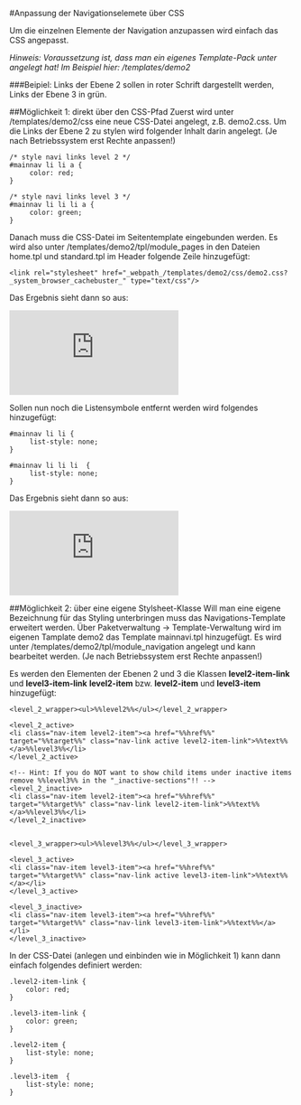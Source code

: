#Anpassung der Navigationselemete über CSS

Um die einzelnen Elemente der Navigation anzupassen wird einfach das CSS angepasst. 

_Hinweis: Voraussetzung ist, dass man ein eigenes Template-Pack unter angelegt hat! Im Beispiel hier: /templates/demo2_

###Beipiel: Links der Ebene 2 sollen in roter Schrift dargestellt werden, Links der Ebene 3 in grün.

##Möglichkeit 1: direkt über den CSS-Pfad
Zuerst wird unter /templates/demo2/css eine neue CSS-Datei angelegt, z.B. demo2.css. Um die Links der Ebene 2 zu stylen wird folgender Inhalt darin angelegt. (Je nach Betriebssystem erst Rechte anpassen!)

```
/* style navi links level 2 */
#mainnav li li a {
     color: red;
}

/* style navi links level 3 */
#mainnav li li li a {
     color: green;
}
```

Danach muss die CSS-Datei im Seitentemplate eingebunden werden. Es wird also unter /templates/demo2/tpl/module_pages in den Dateien home.tpl und standard.tpl im Header folgende Zeile hinzugefügt:

```
<link rel="stylesheet" href="_webpath_/templates/demo2/css/demo2.css?_system_browser_cachebuster_" type="text/css"/>
```

Das Ergebnis sieht dann so aus:

![](https://www.kajona.de/image.php?image=/files/images/upload/howtos/module_navigation/kajona_navigation_style-1.png&maxWidth=500)

Sollen nun noch die Listensymbole entfernt werden wird folgendes hinzugefügt:

```
#mainnav li li {
     list-style: none;
}

#mainnav li li li  {
     list-style: none;
}
```

Das Ergebnis sieht dann so aus:

![](https://www.kajona.de/image.php?image=/files/images/upload/howtos/module_navigation/kajona_navigation_style-2.png&maxWidth=500)

##Möglichkeit 2: über eine eigene Stylsheet-Klasse
Will man eine eigene Bezeichnung für das Styling unterbringen muss das Navigations-Template erweitert werden.
Über Paketverwaltung -> Template-Verwaltung wird im eigenen Tamplate demo2 das Template mainnavi.tpl hinzugefügt. Es wird unter /templates/demo2/tpl/module_navigation angelegt und kann bearbeitet werden. (Je nach Betriebssystem erst Rechte anpassen!)

Es werden den Elementen der Ebenen 2 und 3 die Klassen **level2-item-link** und  **level3-item-link** **level2-item** bzw. **level2-item** und **level3-item** hinzugefügt:

```
<level_2_wrapper><ul>%%level2%%</ul></level_2_wrapper>

<level_2_active>
<li class="nav-item level2-item"><a href="%%href%%" target="%%target%%" class="nav-link active level2-item-link">%%text%%</a>%%level3%%</li>
</level_2_active>

<!-- Hint: If you do NOT want to show child items under inactive items remove %%level3%% in the "_inactive-sections"!! -->
<level_2_inactive>
<li class="nav-item level2-item"><a href="%%href%%" target="%%target%%" class="nav-link level2-item-link">%%text%%</a>%%level3%%</li>
</level_2_inactive>


<level_3_wrapper><ul>%%level3%%</ul></level_3_wrapper>

<level_3_active>
<li class="nav-item level3-item"><a href="%%href%%" target="%%target%%" class="nav-link active level3-item-link">%%text%%</a></li>
</level_3_active>

<level_3_inactive>
<li class="nav-item level3-item"><a href="%%href%%" target="%%target%%" class="nav-link level3-item-link">%%text%%</a></li>
</level_3_inactive>
```

In der CSS-Datei (anlegen und einbinden wie in Möglichkeit 1) kann dann einfach folgendes definiert werden:

```
.level2-item-link {
    color: red;
}

.level3-item-link {
    color: green;
}

.level2-item {
    list-style: none;
}

.level3-item  {
    list-style: none;
}
```

